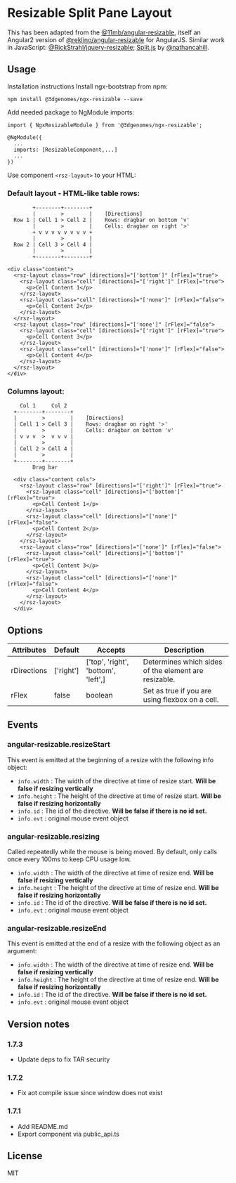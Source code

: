 # Resizable Split Pane Layout
This has been adapted from the [@11mb/angular-resizable](https://github.com/11mb/angular-resizable), itself an Angular2 version of  [@reklino/angular-resizable](https://github.com/Reklino/angular-resizable) for AngularJS. Similar work in JavaScript: [@RickStrahl/jquery-resizable](https://github.com/RickStrahl/jquery-resizable); [Split.js](https://split.js.org/) by [@nathancahill](https://github.com/nathancahill/split/).

## Usage
Installation instructions
Install ngx-bootstrap from npm:

```
npm install @3dgenomes/ngx-resizable --save
```
Add needed package to NgModule imports:
```
import { NgxResizableModule } from '@3dgenomes/ngx-resizable';

@NgModule({
  ...
  imports: [ResizableComponent,...]
  ...
})
```
Use component `<rsz-layout>` to your HTML:

### Default layout - HTML-like table rows:
```
        +--------+--------+
        |        >        |    [Directions]
  Row 1 | Cell 1 > Cell 2 |    Rows: dragbar on bottom 'v'
        |        >        |    Cells: dragbar on right '>'
        + v v v v v v v v + 
        |        >        |
  Row 2 | Cell 3 > Cell 4 |
        |        >        |
        +--------+--------+
```
```
<div class="content">
  <rsz-layout class="row" [directions]="['bottom']" [rFlex]="true">
    <rsz-layout class="cell" [directions]="['right']" [rFlex]="true">
      <p>Cell Content 1</p>
    </rsz-layout>
    <rsz-layout class="cell" [directions]="['none']" [rFlex]="false">
      <p>Cell Content 2</p>
    </rsz-layout>
  </rsz-layout>
  <rsz-layout class="row" [directions]="['none']" [rFlex]="false">
    <rsz-layout class="cell" [directions]="['right']" [rFlex]="true">
      <p>Cell Content 3</p>
    </rsz-layout>
    <rsz-layout class="cell" [directions]="['none']" [rFlex]="false">
      <p>Cell Content 4</p>
    </rsz-layout>
  </rsz-layout>
</div>
```
### Columns layout:
```
    Col 1     Col 2
  +--------+--------+
  |        >        |    [Directions]
  | Cell 1 > Cell 3 |    Rows: dragbar on right '>'
  |        >        |    Cells: dragbar on bottom 'v'
  | v v v  >  v v v |
  |        >        |
  | Cell 2 > Cell 4 |
  |        >        |
  +--------+--------+
        Drag bar
```
```
  <div class="content cols">
    <rsz-layout class="row" [directions]="['right']" [rFlex]="true">
      <rsz-layout class="cell" [directions]="['bottom']" [rFlex]="true">
        <p>Cell Content 1</p>
      </rsz-layout>
      <rsz-layout class="cell" [directions]="['none']" [rFlex]="false">
        <p>Cell Content 2</p>
      </rsz-layout>
    </rsz-layout>
    <rsz-layout class="row" [directions]="['none']" [rFlex]="false">
      <rsz-layout class="cell" [directions]="['bottom']" [rFlex]="true">
        <p>Cell Content 3</p>
      </rsz-layout>
      <rsz-layout class="cell" [directions]="['none']" [rFlex]="false">
        <p>Cell Content 4</p>
      </rsz-layout>
    </rsz-layout>
  </div>
```


## Options
Attributes  | Default | Accepts | Description
--- | --- | --- | ---
rDirections | ['right'] | ['top', 'right', 'bottom', 'left',] | Determines which sides of the element are resizable.
rFlex | false | boolean | Set as true if you are using flexbox on a cell.

## Events

### angular-resizable.resizeStart

This event is emitted at the beginning of a resize with the following info object:
- `info.width` : The width of the directive at time of resize start. **Will be false if resizing vertically**
- `info.height` : The height of the directive at time of resize start. **Will be false if resizing horizontally**
- `info.id` : The id of the directive. **Will be false if there is no id set.**
- `info.evt` : original mouse event object

### angular-resizable.resizing
Called repeatedly while the mouse is being moved. By default, only calls once every 100ms to keep CPU usage low.
- `info.width` : The width of the directive at time of resize end. **Will be false if resizing vertically**
- `info.height` : The height of the directive at time of resize end. **Will be false if resizing horizontally**
- `info.id` : The id of the directive. **Will be false if there is no id set.**
- `info.evt` : original mouse event object

### angular-resizable.resizeEnd
This event is emitted at the end of a resize with the following object as an argument:
- `info.width` : The width of the directive at time of resize end. **Will be false if resizing vertically**
- `info.height` : The height of the directive at time of resize end. **Will be false if resizing horizontally**
- `info.id` : The id of the directive. **Will be false if there is no id set.**
- `info.evt` : original mouse event object

## Version notes

### 1.7.3
- Update deps to fix TAR security

### 1.7.2
- Fix aot compile issue since window does not exist

### 1.7.1
- Add README.md
- Export component via public_api.ts

## License

MIT